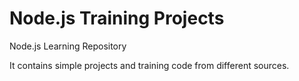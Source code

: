 # Node.js Training Projects

Node.js Learning Repository 

It contains simple projects and training code from different sources.
